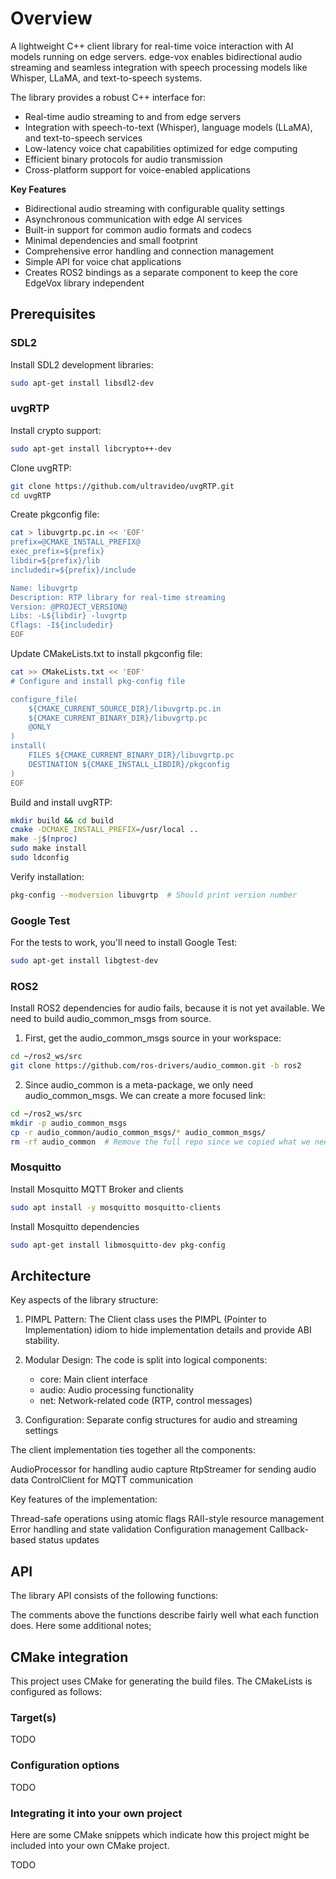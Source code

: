 # Overview

A lightweight C++ client library for real-time voice interaction with AI models running on edge servers. edge-vox enables bidirectional audio streaming and seamless integration with speech processing models like Whisper, LLaMA, and text-to-speech systems.

The library provides a robust C++ interface for:
- Real-time audio streaming to and from edge servers
- Integration with speech-to-text (Whisper), language models (LLaMA), and text-to-speech services
- Low-latency voice chat capabilities optimized for edge computing
- Efficient binary protocols for audio transmission
- Cross-platform support for voice-enabled applications

**Key Features**
- Bidirectional audio streaming with configurable quality settings
- Asynchronous communication with edge AI services
- Built-in support for common audio formats and codecs
- Minimal dependencies and small footprint
- Comprehensive error handling and connection management
- Simple API for voice chat applications
- Creates ROS2 bindings as a separate component to keep the core EdgeVox library independent

## Prerequisites

### SDL2
Install SDL2 development libraries:

```bash
sudo apt-get install libsdl2-dev
```

### uvgRTP 

Install crypto support:

```bash
sudo apt-get install libcrypto++-dev
```

Clone uvgRTP:
```bash
git clone https://github.com/ultravideo/uvgRTP.git
cd uvgRTP
``` 

Create pkgconfig file:
```bash
cat > libuvgrtp.pc.in << 'EOF'
prefix=@CMAKE_INSTALL_PREFIX@
exec_prefix=${prefix}
libdir=${prefix}/lib
includedir=${prefix}/include

Name: libuvgrtp
Description: RTP library for real-time streaming
Version: @PROJECT_VERSION@
Libs: -L${libdir} -luvgrtp
Cflags: -I${includedir}
EOF
```

Update CMakeLists.txt to install pkgconfig file:
```bash
cat >> CMakeLists.txt << 'EOF'
# Configure and install pkg-config file

configure_file(
    ${CMAKE_CURRENT_SOURCE_DIR}/libuvgrtp.pc.in
    ${CMAKE_CURRENT_BINARY_DIR}/libuvgrtp.pc
    @ONLY
)
install(
    FILES ${CMAKE_CURRENT_BINARY_DIR}/libuvgrtp.pc
    DESTINATION ${CMAKE_INSTALL_LIBDIR}/pkgconfig
)
EOF
``` 

Build and install uvgRTP:
```bash
mkdir build && cd build
cmake -DCMAKE_INSTALL_PREFIX=/usr/local ..
make -j$(nproc)
sudo make install
sudo ldconfig
```

<!-- Update pkg-config path (if needed):
```bash
# Add to ~/.bashrc or similar
export PKG_CONFIG_PATH=$PKG_CONFIG_PATH:/usr/local/lib/pkgconfig
``` -->

Verify installation:
```bash
pkg-config --modversion libuvgrtp  # Should print version number
```

### Google Test

For the tests to work, you'll need to install Google Test:

```bash
sudo apt-get install libgtest-dev
```

### ROS2 

Install ROS2 dependencies for audio fails, because it is not yet available. We need to build audio_common_msgs from source.
<!-- ```bash
sudo apt-get install ros-jazzy-audio-common-msgs
``` -->
1. First, get the audio_common_msgs source in your workspace:
```bash
cd ~/ros2_ws/src
git clone https://github.com/ros-drivers/audio_common.git -b ros2
```

2. Since audio_common is a meta-package, we only need audio_common_msgs. We can create a more focused link:
```bash
cd ~/ros2_ws/src
mkdir -p audio_common_msgs
cp -r audio_common/audio_common_msgs/* audio_common_msgs/
rm -rf audio_common  # Remove the full repo since we copied what we need
```


### Mosquitto

Install Mosquitto MQTT Broker and clients

```bash
sudo apt install -y mosquitto mosquitto-clients
```

Install Mosquitto dependencies

```bash
sudo apt-get install libmosquitto-dev pkg-config
```


## Architecture

Key aspects of the library structure:

1. PIMPL Pattern: The Client class uses the PIMPL (Pointer to Implementation) idiom to hide implementation details and provide ABI stability.

2. Modular Design: The code is split into logical components:
    - core: Main client interface
    - audio: Audio processing functionality
    - net: Network-related code (RTP, control messages)

3. Configuration: Separate config structures for audio and streaming settings


The client implementation ties together all the components:

AudioProcessor for handling audio capture
RtpStreamer for sending audio data
ControlClient for MQTT communication

Key features of the implementation:

Thread-safe operations using atomic flags
RAII-style resource management
Error handling and state validation
Configuration management
Callback-based status updates

## API
The library API consists of the following functions:
<!-- ```cpp
namespace CLFML::LOWWI {

/**
 * @brief The user-provided struct which provides the classifier model settings
 * @param phrase The model identifier which get's passed into the callback function when triggered.
 * @param model_path The classifier model path
 * @param cbfunc Function pointer to a callback function that get's called when wakeword is triggered
 * @param cb_arg Additional function argument that get's passed in the callback when wakeword is triggered
 *               (void pointer)
 * @param refractory The negative feedback on activation, when activated this factor makes the debouncing work :)
 *                   Increasing it gives a higher negative bounty, thus dampening any further activations.
 *                   (Default = 20)
 *
 * @param threshold The threshold determines whether model confidence is worth acting on (default = 0.5f)
 * @param min_activations Number of activations the model should have to be considered detected
 *                       (Default = 5, but depends on how well the model is trained and how easy to detect)
 *                       (It's like a debouncing system)
 */
struct Lowwi_word_t
{
    std::string phrase = "";
    std::filesystem::path model_path = std::filesystem::path("");
    std::function<void(Lowwi_ctx_t, std::shared_ptr<void>)> cbfunc = nullptr;
    std::shared_ptr<void> cb_arg = nullptr;
    int refractory = 20;
    float threshold = 0.5f;
    uint8_t min_activations = 5;
    uint8_t debug = false;
};

/**
* @brief Add new wakeword to detection runtime
* @param lowwi_word Struct with the properties 
*                   of the to be added wakeword
*/
void Lowwi::add_wakeword(const Lowwi_word_t& lowwi_word);

/**
* @brief Remove wakeword from detection runtime
* @param model_path Model path of the to be removed wakeword
*/
void remove_wakeword(std::filesystem::path model_path);

/**
* @brief Runs wakeword detection runtime on audio samples
* @param audio_samples Audio samples to parse
*/
void Lowwi::run(const std::vector<float> &audio_samples);
}
``` -->
The comments above the functions describe fairly well what each function does. Here some additional notes;

## CMake integration
This project uses CMake for generating the build files. The CMakeLists is configured as follows:

### Target(s)
TODO
<!-- The main target defined in the CMakeLists is the `Lowwi` target. **As this will not be the only library released under the CLFML organisation, we chose to namespace it and call it `CLFML::Lowwi`**. 

Other targets which are defined in the CMake files of this project are the Unit tests. -->


### Configuration options
TODO
<!-- Some of the configuration options which can be used to generate the CMake project are:

- `CLFML_FACE_DETECTOR_BUILD_EXAMPLE_PROJECTS`; Build example projects (fragment & mic demo) (Default=ON, *only when project is not part of other project) -->


### Integrating it into your own project
Here are some CMake snippets which indicate how this project might be included into your own CMake project.

TODO

<!-- !!! example "Automatically fetching from GitHub"
    CPU only:
    ```cmake
    include(FetchContent)

    FetchContent_Declare(
     Lowwi
     GIT_REPOSITORY https://github.com/CLFML/lowwi.git
     GIT_TAG        main
    )
    FetchContent_MakeAvailable(Lowwi)

    ...

    target_link_libraries(YOUR_MAIN_EXECUTABLE_NAME CLFML::Lowwi)
    ```

!!! example "Manually using add_subdirectory"
    First make sure that this library is cloned into the project directory!
        CPU only:
    ```cmake
    add_subdirectory(lowwi)
    ...

    target_link_libraries(YOUR_MAIN_EXECUTABLE_NAME CLFML::Lowwi)
    ``` -->
